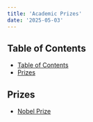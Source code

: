 ```yaml
---
title: 'Academic Prizes'
date: '2025-05-03'
---
```


## Table of Contents

- [Table of Contents](#table-of-contents)
- [Prizes](#prizes)

## Prizes

- [Nobel Prize](https://www.nobelprize.org/)
